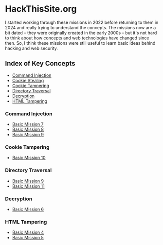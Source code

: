# HackThisSite.org

I started working through these missions in 2022 before returning to them in
2024 and really trying to understand the concepts. The missions now are a bit
dated – they were originally created in the early 2000s – but it's not hard
to think about how concepts and web technologies have changed since then. So,
I think these missions were still useful to learn basic ideas behind hacking
and web security.

## Index of Key Concepts

- [Command Injection](#command-injection)
- [Cookie Stealing](#cookie-stealing)
- [Cookie Tampering](#cookie-tampering)
- [Directory Traversal](#directory-traversal)
- [Decryption](#decryption)
- [HTML Tampering](#html-tampering)


### Command Injection
* [Basic Mission 7](https://github.com/Eweka01/HackThisSite.org/blob/main/basic/mission_07.md)
* [Basic Mission 8](https://github.com/Eweka01/HackThisSite.org/blob/main/basic/mission_08.md)
* [Basic Mission 9](https://github.com/Eweka01/HackThisSite.org/blob/main/basic/mission_09.md)

### Cookie Tampering
* [Basic Mission 10](https://github.com/Eweka01/HackThisSite.org/blob/main/basic/mission_10.md)

### Directory Traversal
* [Basic Mission 9](https://github.com/Eweka01/HackThisSite.org/blob/main/basic/mission_09.md)
* [Basic Mission 11](https://github.com/Eweka01/HackThisSite.org/blob/main/basic/mission_11.md)

### Decryption
* [Basic Mission 6](https://github.com/Eweka01/HackThisSite.org/blob/main/basic/mission_06.md)

### HTML Tampering
* [Basic Mission 4](https://github.com/Eweka01/HackThisSite.org/blob/main/basic/missions_01-05.md)
* [Basic Mission 5](https://github.com/Eweka01/HackThisSite.org/blob/main/basic/missions_01-05.md)
  

